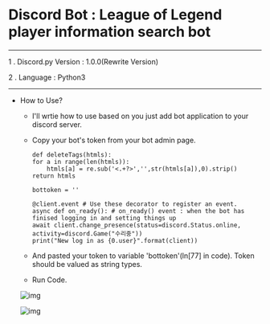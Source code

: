 Discord Bot : League of Legend player information search bot
===
***
1 . Discord.py Version : 1.0.0(Rewrite Version)

2 . Language : Python3
***

- How to Use?

    - I'll wrtie how to use based on you just add bot application to your discord server.

    - Copy your bot's token from your bot admin page.

        ```python3
        def deleteTags(htmls):
        for a in range(len(htmls)):
            htmls[a] = re.sub('<.+?>','',str(htmls[a]),0).strip()
        return htmls

        bottoken = ''

        @client.event # Use these decorator to register an event.
        async def on_ready(): # on_ready() event : when the bot has finised logging in and setting things up
        await client.change_presence(status=discord.Status.online, activity=discord.Game("수리중"))
        print("New log in as {0.user}".format(client))
        ```

    - And pasted your token to variable 'bottoken'(ln[77] in code). Token should be valued as string types. 

    - Run Code.

    ![img](https://scontent-ssn1-1.xx.fbcdn.net/v/t1.0-9/90231854_1161743310835567_5624681710483406848_n.jpg?_nc_cat=106&_nc_sid=8024bb&_nc_ohc=6uTvN37CBisAX_2j8nJ&_nc_ht=scontent-ssn1-1.xx&oh=0fddbace6c29530b5767597a5de7a567&oe=5E9F4BBE)

    ![img](https://scontent-ssn1-1.xx.fbcdn.net/v/t1.0-9/90355101_1161743920835506_3671053142260187136_n.jpg?_nc_cat=111&_nc_sid=8024bb&_nc_ohc=BuXOMu3mfAMAX-18N5n&_nc_ht=scontent-ssn1-1.xx&oh=16865f47ac1fa0e7cfd65b1fc644f582&oe=5EA0B3F8)